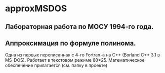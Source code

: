 # approxMSDOS
Лабораторная работа по МОСУ 1994-го года.
----
Аппроксимация по формуле полинома.
----
Одна из первых переписанная с 4-го Fortran-а на C++ (Borland C++ 3.1 в MS-DOS).
Работает в текстовом режиме 80*25.
Математическое обеспечение прилагается (см. папку в проекте)
